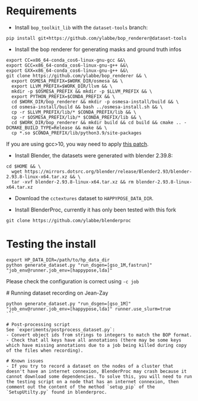 # Requirements

- Install `bop_toolkit_lib` with the `dataset-tools` branch:
```
pip install git+https://github.com/ylabbe/bop_renderer@dataset-tools
```

- Install the bop renderer for generating masks and ground truth infos

```
export CC=x86_64-conda_cos6-linux-gnu-gcc &&\
export GCC=x86_64-conda_cos6-linux-gnu-g++ &&\
export GXX=x86_64-conda_cos6-linux-gnu-g++ &&\
git clone https://github.com/ylabbe/bop_renderer && \
  export OSMESA_PREFIX=$WORK_DIR/osmesa && \
  export LLVM_PREFIX=$WORK_DIR/llvm && \
  mkdir -p $OSMESA_PREFIX && mkdir -p $LLVM_PREFIX && \
  export PYTHON_PREFIX=$CONDA_PREFIX && \
  cd $WORK_DIR/bop_renderer && mkdir -p osmesa-install/build && \
  cd osmesa-install/build && bash ../osmesa-install.sh && \
  cp -r $LLVM_PREFIX/lib/* $CONDA_PREFIX/lib && \
  cp -r $OSMESA_PREFIX/lib/* $CONDA_PREFIX/lib && \
  cd $WORK_DIR/bop_renderer && mkdir build && cd build && cmake .. -DCMAKE_BUILD_TYPE=Release && make && \
  cp *.so $CONDA_PREFIX/lib/python3.9/site-packages
```
If you are using gcc>10, you way need to apply [this patch](https://cgit.freedesktop.org/mesa/mesa/diff/?id=8dacf5f9d1df95c768016a1b92465bbabed37b54).

- Install Blender, the datasets were generated with blender 2.39.8:

```
cd $HOME && \
  wget https://mirrors.dotsrc.org/blender/release/Blender2.93/blender-2.93.8-linux-x64.tar.xz && \
  tar -xvf blender-2.93.8-linux-x64.tar.xz && rm blender-2.93.8-linux-x64.tar.xz
```

- Download the `cctextures` dataset to `HAPPYPOSE_DATA_DIR`.

- Install BlenderProc, currently it has only been tested with this fork

```
git clone https://github.com/ylabbe/blenderproc
```

# Testing the install
```
export HP_DATA_DIR=/path/to/hp_data_dir
python generate_dataset.py "run_dsgen=[gso_1M,fastrun]" "job_env@runner.job_env=[happypose,lda]"
```
Please check the configuration is correct using `-c job`


# Running dataset recording on Jean-Zay
````
python generate_dataset.py "run_dsgen=[gso_1M]" "job_env@runner.job_env=[happypose,lda]" runner.use_slurm=true
```

# Post-processing script
See `experiments/postprocess_dataset.py`:
- Convert object ids from strings to integers to match the BOP format.
- Check that all keys have all annotations (there may be some keys which have missing annotations due to a job being killed during copy of the files when recording).

# Known issues
- If you try to record a dataset on the nodes of a cluster that doesn't have an internet connexion, BlenderProc may crash because it cannot download some dependencies. To solve this, you will need to run the testing script on a node that has an internet connexion, then comment out the content of the method `setup_pip` of the `SetupUtilty.py` found in blenderproc.
